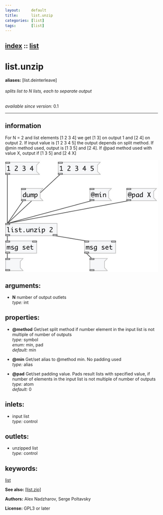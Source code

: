 ```yaml
---
layout:     default
title:      list.unzip
categories: [list]
tags:       [list]
---
```

[index](index.html) :: [list](category_list.html)
---

# list.unzip
**aliases:** [list.deinterleave]


###### splits list to N lists, each to separate output

*available since version:* 0.1

---


## information
For N = 2 and list elements [1 2 3 4] we get [1 3] on output 1 and [2 4] on output 2. If input value is [1 2 3 4 5] the output depends on split method. If @min method used, output is [1 3 5] and [2 4]. If @pad method used with value X, output if [1 3 5] and [2 4 X]


[![example](../examples/img/list.unzip.jpg)](../examples/pd/list.unzip.pd)



## arguments:

* **N**
number of output outlets<br>
_type:_ int<br>





## properties:

* **@method** 
Get/set split method if number element in the input list is not multiple of number of
outputs<br>
_type:_ symbol<br>
_enum:_ min, pad<br>
_default:_ min<br>

* **@min** 
Get/set alias to @method min. No padding used<br>
_type:_ alias<br>

* **@pad** 
Get/set padding value. Pads result lists with specified value, if number of elements in
the input list is not multiple of number of outputs<br>
_type:_ atom<br>
_default:_ 0<br>



## inlets:

* input list<br>
_type:_ control



## outlets:

* unzipped list<br>
_type:_ control



## keywords:

[list](keywords/list.html)



**See also:**
[\[list.zip\]](list.zip.html)




**Authors:** Alex Nadzharov, Serge Poltavsky




**License:** GPL3 or later





